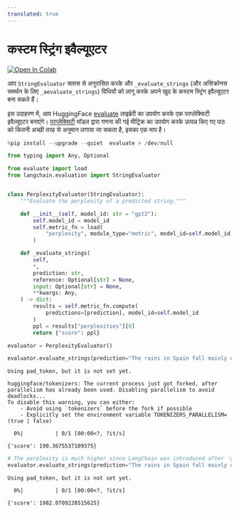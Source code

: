 ```yaml
---
translated: true
---
```


# कस्टम स्ट्रिंग इवैल्यूएटर

[![Open In Colab](https://colab.research.google.com/assets/colab-badge.svg)](https://colab.research.google.com/github/langchain-ai/langchain/blob/master/docs/docs/guides/evaluation/string/custom.ipynb)

आप `StringEvaluator` क्लास से अनुरासित करके और `_evaluate_strings` (और असिंक्रोनस समर्थन के लिए `_aevaluate_strings`) विधियों को लागू करके अपने खुद के कस्टम स्ट्रिंग इवैल्यूएटर बना सकते हैं।

इस उदाहरण में, आप HuggingFace [evaluate](https://huggingface.co/docs/evaluate/index) लाइब्रेरी का उपयोग करके एक परप्लेक्सिटी इवैल्यूएटर बनाएंगे।
[परप्लेक्सिटी](https://en.wikipedia.org/wiki/Perplexity) मॉडल द्वारा गणना की गई मीट्रिक का उपयोग करके उत्पन्न किए गए पाठ को कितनी अच्छी तरह से अनुमान लगाया जा सकता है, इसका एक माप है।

```python
%pip install --upgrade --quiet  evaluate > /dev/null
```

```python
from typing import Any, Optional

from evaluate import load
from langchain.evaluation import StringEvaluator


class PerplexityEvaluator(StringEvaluator):
    """Evaluate the perplexity of a predicted string."""

    def __init__(self, model_id: str = "gpt2"):
        self.model_id = model_id
        self.metric_fn = load(
            "perplexity", module_type="metric", model_id=self.model_id, pad_token=0
        )

    def _evaluate_strings(
        self,
        *,
        prediction: str,
        reference: Optional[str] = None,
        input: Optional[str] = None,
        **kwargs: Any,
    ) -> dict:
        results = self.metric_fn.compute(
            predictions=[prediction], model_id=self.model_id
        )
        ppl = results["perplexities"][0]
        return {"score": ppl}
```

```python
evaluator = PerplexityEvaluator()
```

```python
evaluator.evaluate_strings(prediction="The rains in Spain fall mainly on the plain.")
```

```output
Using pad_token, but it is not set yet.

huggingface/tokenizers: The current process just got forked, after parallelism has already been used. Disabling parallelism to avoid deadlocks...
To disable this warning, you can either:
	- Avoid using `tokenizers` before the fork if possible
	- Explicitly set the environment variable TOKENIZERS_PARALLELISM=(true | false)
```

```output
  0%|          | 0/1 [00:00<?, ?it/s]
```

```output
{'score': 190.3675537109375}
```

```python
# The perplexity is much higher since LangChain was introduced after 'gpt-2' was released and because it is never used in the following context.
evaluator.evaluate_strings(prediction="The rains in Spain fall mainly on LangChain.")
```

```output
Using pad_token, but it is not set yet.
```

```output
  0%|          | 0/1 [00:00<?, ?it/s]
```

```output
{'score': 1982.0709228515625}
```
